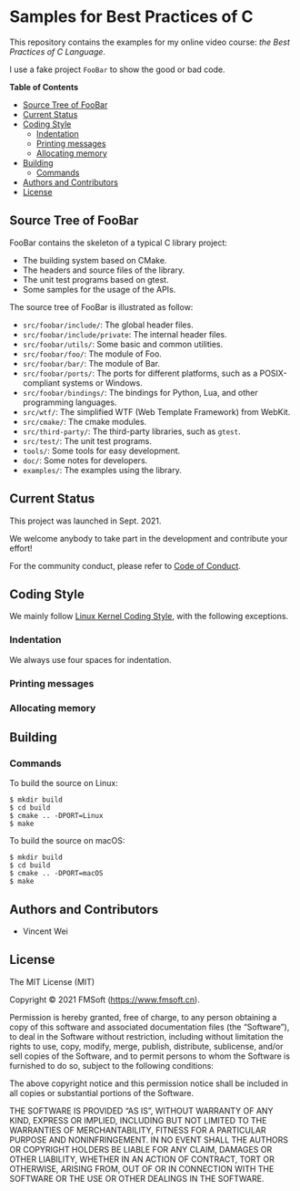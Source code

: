 # Samples for Best Practices of C

This repository contains the examples for my online video course:
_the Best Practices of C Language_.

I use a fake project `FooBar` to show the good or bad code.

__Table of Contents__

- [Source Tree of FooBar](#source-tree-of-foobar)
- [Current Status](#current-status)
- [Coding Style](#coding-style)
   + [Indentation](#indentation)
   + [Printing messages](#printing-messages)
   + [Allocating memory](#allocating-memory)
- [Building](#building)
   + [Commands](#commands)
- [Authors and Contributors](#authors-and-contributors)
- [License](#license)


## Source Tree of FooBar

FooBar contains the skeleton of a typical C library project:

- The building system based on CMake.
- The headers and source files of the library.
- The unit test programs based on gtest.
- Some samples for the usage of the APIs.

The source tree of FooBar is illustrated as follow:

- `src/foobar/include/`: The global header files.
- `src/foobar/include/private`: The internal header files.
- `src/foobar/utils/`: Some basic and common utilities.
- `src/foobar/foo/`: The module of Foo.
- `src/foobar/bar/`: The module of Bar.
- `src/foobar/ports/`: The ports for different platforms,
    such as a POSIX-compliant systems or Windows.
- `src/foobar/bindings/`: The bindings for Python, Lua,
    and other programming languages.
- `src/wtf/`: The simplified WTF (Web Template Framework) from WebKit.
- `src/cmake/`: The cmake modules.
- `src/third-party/`: The third-party libraries, such as `gtest`.
- `src/test/`: The unit test programs.
- `tools/`: Some tools for easy development.
- `doc/`: Some notes for developers.
- `examples/`: The examples using the library.

## Current Status

This project was launched in Sept. 2021.

We welcome anybody to take part in the development and contribute your effort!

For the community conduct, please refer to [Code of Conduct](CODE_OF_CONDUCT.md).

## Coding Style

We mainly follow [Linux Kernel Coding Style], with the following exceptions.

### Indentation

We always use four spaces for indentation.

### Printing messages

### Allocating memory

## Building

### Commands

To build the source on Linux:

```
$ mkdir build
$ cd build
$ cmake .. -DPORT=Linux
$ make
```

To build the source on macOS:

```
$ mkdir build
$ cd build
$ cmake .. -DPORT=macOS
$ make
```

## Authors and Contributors

- Vincent Wei

## License

The MIT License (MIT)

Copyright © 2021 FMSoft (<https://www.fmsoft.cn>).

Permission is hereby granted, free of charge, to any person obtaining a copy
of this software and associated documentation files (the “Software”), to deal
in the Software without restriction, including without limitation the rights
to use, copy, modify, merge, publish, distribute, sublicense, and/or sell
copies of the Software, and to permit persons to whom the Software is
furnished to do so, subject to the following conditions:

The above copyright notice and this permission notice shall be included in
all copies or substantial portions of the Software.

THE SOFTWARE IS PROVIDED “AS IS”, WITHOUT WARRANTY OF ANY KIND, EXPRESS OR
IMPLIED, INCLUDING BUT NOT LIMITED TO THE WARRANTIES OF MERCHANTABILITY,
FITNESS FOR A PARTICULAR PURPOSE AND NONINFRINGEMENT. IN NO EVENT SHALL THE
AUTHORS OR COPYRIGHT HOLDERS BE LIABLE FOR ANY CLAIM, DAMAGES OR OTHER
LIABILITY, WHETHER IN AN ACTION OF CONTRACT, TORT OR OTHERWISE, ARISING FROM,
OUT OF OR IN CONNECTION WITH THE SOFTWARE OR THE USE OR OTHER DEALINGS
IN THE SOFTWARE.


[Linux Kernel Coding Style]:https://www.kernel.org/doc/html/latest/process/coding-style.html
